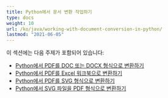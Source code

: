 ```yaml
---
title: Python에서 문서 변환 작업하기
type: docs
weight: 10
url: /ko/java/working-with-document-conversion-in-python/
lastmod: "2021-06-05"
---
```


이 섹션에는 다음 주제가 포함되어 있습니다:

- [Python에서 PDF를 DOC 또는 DOCX 형식으로 변환하기](/pdf/ko/java/convert-pdf-to-doc-or-docx-format-in-python/)
- [Python에서 PDF를 Excel 워크북으로 변환하기](/pdf/ko/java/convert-pdf-to-excel-workbook-in-python/)
- [Python에서 PDF를 SVG 형식으로 변환하기](/pdf/ko/java/convert-pdf-to-svg-format-in-python/)
- [Python에서 SVG 파일을 PDF 형식으로 변환하기](/pdf/ko/java/convert-svg-file-to-pdf-format-in-python/)